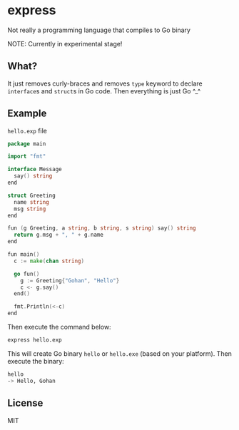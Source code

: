 express
=======

Not really a programming language that compiles to Go binary

NOTE: Currently in experimental stage!

## What?
It just removes curly-braces and removes `type` keyword to declare `interface`s and `struct`s in Go code. Then everything is just Go ^_^

## Example
`hello.exp` file
```go
package main

import "fmt"

interface Message
  say() string
end

struct Greeting
  name string
  msg string
end

fun (g Greeting, a string, b string, s string) say() string
  return g.msg + ", " + g.name
end

fun main()
  c := make(chan string)

  go fun()
    g := Greeting{"Gohan", "Hello"}
    c <- g.say()
  end()

  fmt.Println(<-c)
end
```

Then execute the command below:
```sh
express hello.exp
```

This will create Go binary `hello` or `hello.exe` (based on your platform). Then execute the binary:
```sh
hello
-> Hello, Gohan
```

## License
MIT

